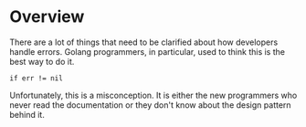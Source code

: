 # Overview
There are a lot of things that need to be clarified about how developers handle errors. Golang programmers, in particular, used to think this is the best way to do it.
```
if err != nil
```
Unfortunately, this is a misconception. It is either the new programmers who never read the documentation or they don't know about the design pattern behind it.
